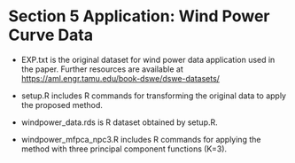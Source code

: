 # Section 5 Application: Wind Power Curve Data

* EXP.txt is the original dataset for wind power data application used in the paper. Further resources are available at https://aml.engr.tamu.edu/book-dswe/dswe-datasets/

* setup.R includes R commands for transforming the original data to apply the proposed method.

* windpower_data.rds is R dataset obtained by setup.R.

* windpower_mfpca_npc3.R includes R commands for applying the method with three principal component functions (K=3). 
